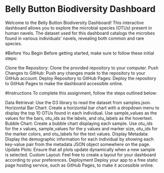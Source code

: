 # Belly Button Biodiversity Dashboard

Welcome to the Belly Button Biodiversity Dashboard! This interactive dashboard allows you to explore the microbial species (OTUs) present in human navels. The dataset used for this dashboard catalogs the microbes found in various individuals' navels, revealing both common and rare species.

#Before You Begin
Before getting started, make sure to follow these initial steps:

Clone the Repository: Clone the provided repository to your computer.
Push Changes to GitHub: Push any changes made to the repository to your GitHub account.
Deploy Repository to GitHub Pages: Deploy the repository to GitHub Pages to make the dashboard accessible online.

#Instructions
To complete this assignment, follow the steps outlined below:

Data Retrieval: Use the D3 library to read the dataset from samples.json.
Horizontal Bar Chart: Create a horizontal bar chart with a dropdown menu to display the top 10 OTUs found in each individual. Use sample_values as the values for the bars, otu_ids as the labels, and otu_labels as the hovertext.
Bubble Chart: Create a bubble chart displaying each sample. Use otu_ids for the x values, sample_values for the y values and marker size, otu_ids for the marker colors, and otu_labels for the text values.
Display Metadata: Display the demographic information for each individual by showing each key-value pair from the metadata JSON object somewhere on the page.
Update Plots: Ensure that all plots update dynamically when a new sample is selected.
Custom Layout: Feel free to create a layout for your dashboard according to your preferences.
Deployment
Deploy your app to a free static page hosting service, such as GitHub Pages, to make it accessible online.
